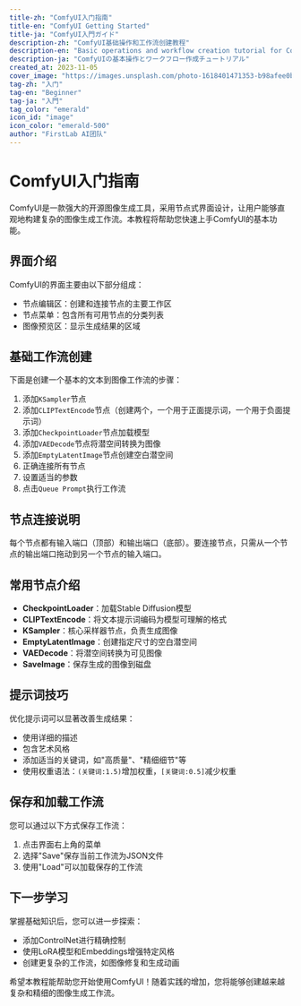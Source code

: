 ```yaml
---
title-zh: "ComfyUI入门指南"
title-en: "ComfyUI Getting Started"
title-ja: "ComfyUI入門ガイド"
description-zh: "ComfyUI基础操作和工作流创建教程"
description-en: "Basic operations and workflow creation tutorial for ComfyUI"
description-ja: "ComfyUIの基本操作とワークフロー作成チュートリアル"
created_at: 2023-11-05
cover_image: "https://images.unsplash.com/photo-1618401471353-b98afee0b2eb?fm=jpg&q=60&w=3000&ixlib=rb-4.0.3&ixid=M3wxMjA3fDB8MHxwaG90by1wYWdlfHx8fGVufDB8fHx8fA%3D%3D"
tag-zh: "入门"
tag-en: "Beginner"
tag-ja: "入門"
tag_color: "emerald"
icon_id: "image"
icon_color: "emerald-500"
author: "FirstLab AI团队"
---
```


# ComfyUI入门指南

ComfyUI是一款强大的开源图像生成工具，采用节点式界面设计，让用户能够直观地构建复杂的图像生成工作流。本教程将帮助您快速上手ComfyUI的基本功能。

## 界面介绍

ComfyUI的界面主要由以下部分组成：
- 节点编辑区：创建和连接节点的主要工作区
- 节点菜单：包含所有可用节点的分类列表
- 图像预览区：显示生成结果的区域

## 基础工作流创建

下面是创建一个基本的文本到图像工作流的步骤：

1. 添加`KSampler`节点
2. 添加`CLIPTextEncode`节点（创建两个，一个用于正面提示词，一个用于负面提示词）
3. 添加`CheckpointLoader`节点加载模型
4. 添加`VAEDecode`节点将潜空间转换为图像
5. 添加`EmptyLatentImage`节点创建空白潜空间
6. 正确连接所有节点
7. 设置适当的参数
8. 点击`Queue Prompt`执行工作流

## 节点连接说明

每个节点都有输入端口（顶部）和输出端口（底部）。要连接节点，只需从一个节点的输出端口拖动到另一个节点的输入端口。

## 常用节点介绍

- **CheckpointLoader**：加载Stable Diffusion模型
- **CLIPTextEncode**：将文本提示词编码为模型可理解的格式
- **KSampler**：核心采样器节点，负责生成图像
- **EmptyLatentImage**：创建指定尺寸的空白潜空间
- **VAEDecode**：将潜空间转换为可见图像
- **SaveImage**：保存生成的图像到磁盘

## 提示词技巧

优化提示词可以显著改善生成结果：
- 使用详细的描述
- 包含艺术风格
- 添加适当的关键词，如"高质量"、"精细细节"等
- 使用权重语法：`(关键词:1.5)`增加权重，`[关键词:0.5]`减少权重

## 保存和加载工作流

您可以通过以下方式保存工作流：
1. 点击界面右上角的菜单
2. 选择"Save"保存当前工作流为JSON文件
3. 使用"Load"可以加载保存的工作流

## 下一步学习

掌握基础知识后，您可以进一步探索：
- 添加ControlNet进行精确控制
- 使用LoRA模型和Embeddings增强特定风格
- 创建更复杂的工作流，如图像修复和生成动画

希望本教程能帮助您开始使用ComfyUI！随着实践的增加，您将能够创建越来越复杂和精细的图像生成工作流。